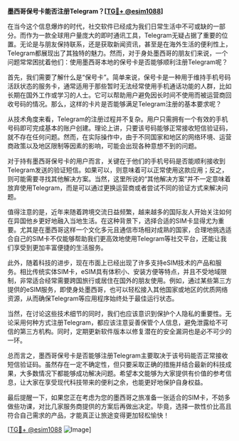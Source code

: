 **墨西哥保号卡能否注册Telegram？[[TG💪+ @esim1088](https://t.me/s/esim1088)]**

在当今这个信息爆炸的时代，社交软件已经成为我们日常生活中不可或缺的一部分。而作为一款全球用户量庞大的即时通讯工具，Telegram无疑占据了重要的位置。无论是与朋友保持联系，还是获取新闻资讯，甚至是在海外生活的便利性上，Telegram都展现出了其独特的魅力。然而，对于身处墨西哥的朋友们来说，一个问题常常困扰着他们：使用墨西哥本地的保号卡是否能够顺利注册Telegram呢？

首先，我们需要了解什么是“保号卡”。简单来说，保号卡是一种用于维持手机号码活跃状态的服务卡，通常适用于那些暂时无法经常使用手机通话功能的人群，比如长期在国外工作或学习的人士。它可以帮助用户避免因长时间不使用而被运营商回收号码的情况。那么，这样的卡片是否能够满足Telegram注册的基本要求呢？

从技术角度来看，Telegram的注册过程并不复杂。用户只需拥有一个有效的手机号码即可完成基本的账户创建。理论上讲，只要该号码能够正常接收短信验证码，就不存在任何问题。然而，在实际操作中，由于不同国家和地区的网络环境、运营商政策以及地区限制等因素的影响，可能会出现各种意想不到的问题。

对于持有墨西哥保号卡的用户而言，关键在于他们的手机号码是否能顺利接收到Telegram发送的验证短信。如果可以，则意味着可以正常使用这款应用；反之，则可能需要寻找其他解决方案。当然，这里所说的“其他解决方案”并不一定意味着放弃使用Telegram，而是可以通过更换运营商或者尝试不同的验证方式来解决问题。

值得注意的是，近年来随着跨境交流日益频繁，越来越多的国际友人开始关注如何在异国他乡更好地融入当地生活。在这种背景下，选择合适的SIM卡显得尤为重要。尤其是在墨西哥这样一个文化多元且通信市场相对成熟的国家，合理地挑选适合自己的SIM卡不仅能够帮助我们更高效地使用Telegram等社交平台，还能让我们享受到更加丰富便捷的生活服务。

此外，随着科技的进步，现在市面上已经出现了许多支持eSIM技术的产品和服务。相比传统实体SIM卡，eSIM具有体积小、安装方便等特点，并且不受地域限制，非常适合经常需要跨国旅行或居住在国外的朋友使用。例如，通过某些第三方提供的eSIM服务，即使身处墨西哥，也可以轻松接入其他国家或地区的优质网络资源，从而确保Telegram等应用程序始终处于最佳运行状态。

当然，在讨论这些技术细节的同时，我们也应该意识到保护个人隐私的重要性。无论采用何种方式注册Telegram，都应该注意妥善保管个人信息，避免泄露给不可信的第三方机构。同时，定期更新软件版本以修复潜在的安全漏洞也是必不可少的一环。

总而言之，墨西哥保号卡是否能够注册Telegram主要取决于该号码能否正常接收短信验证码。虽然存在一定不确定性，但只要采取正确的措施并结合最新的科技成果，大多数情况下都能够成功解决问题。希望本文能够为大家提供有价值的参考信息，让大家在享受现代科技带来的便利之余，也能更好地保护自身权益。

最后提醒一下，如果您正在考虑为您的墨西哥之旅准备一张适合的SIM卡，不妨多做些功课，对比几家服务商提供的方案后再做出决定。毕竟，选择一款性价比高且符合自己需求的产品，才能真正让旅途变得更加轻松愉快！

[[TG💪+ @esim1088](https://t.me/s/esim1088) ![Image](https://i.postimg.cc/4NQfJmqS/Snipaste-2025-05-13-00-14-12.png)]
